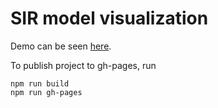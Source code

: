 # SIR model visualization

Demo can be seen [here](https://sir.zerodays.dev).

To publish project to gh-pages, run

```shell
npm run build
npm run gh-pages
```